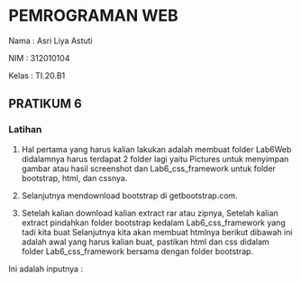 # PEMROGRAMAN WEB
Nama  : Asri Liya Astuti

NIM   : 312010104

Kelas : TI.20.B1
## PRATIKUM 6

### Latihan
1. Hal pertama yang harus kalian lakukan adalah membuat folder Lab6Web didalamnya harus terdapat 2 folder lagi yaitu Pictures untuk menyimpan gambar atau hasil screenshot dan Lab6_css_framework untuk folder bootstrap, html, dan cssnya.

2. Selanjutnya mendownload bootstrap di getbootstrap.com.

3. Setelah kalian download kalian extract rar atau zipnya, Setelah kalian extract pindahkan folder bootstrap kedalam Lab6_css_framework yang tadi kita buat
Selanjutnya kita akan membuat htmlnya berikut dibawah ini adalah awal yang harus kalian buat, pastikan html dan css didalam folder Lab6_css_framework bersama dengan folder bootstrap.

Ini adalah inputnya :

